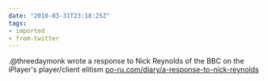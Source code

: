 ```yaml
---
date: "2010-03-31T23:18:25Z"
tags:
- imported
- from-twitter
---
```

.@threedaymonk wrote a response to Nick Reynolds of the BBC on the iPlayer's player/client elitism [po-ru.com/diary/a-response-to-nick-reynolds](https://po-ru.com/diary/a-response-to-nick-reynolds/)
